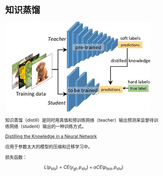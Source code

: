 # 知识蒸馏

![](images/distill.png)

知识蒸馏（distill）是同时用真值和预训练网络（teacher）输出预测来监督待训练网络（student）输出的一种训练方式。

[Distilling the Knowledge in a Neural Network](https://arxiv.org/abs/1503.02531)

应用于参数太大的模型的压缩和迁移学习中。

损失函数：

$$
L(p_{stu}) = CE(y_{gt}, p_{stu}) + \alpha CE(p_{tea}, p_{stu})
$$

